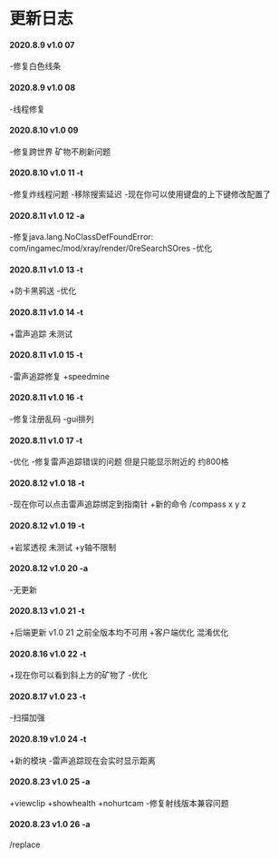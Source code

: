 # 更新日志

#### 2020.8.9 v1.0 07

-修复白色线条

#### 2020.8.9 v1.0 08

-线程修复

#### 2020.8.10 v1.0 09

-修复跨世界 矿物不刷新问题

#### 2020.8.10 v1.0 11 -t

-修复炸线程问题
-移除搜索延迟
-现在你可以使用键盘的上下键修改配置了

#### 2020.8.11 v1.0 12 -a

-修复java.lang.NoClassDefFoundError: com/ingamec/mod/xray/render/0reSearchSOres
-优化

#### 2020.8.11 v1.0 13 -t

+防卡黑鸦送
-优化

#### 2020.8.11 v1.0 14 -t

+雷声追踪 未测试

#### 2020.8.11 v1.0 15 -t

-雷声追踪修复
+speedmine

#### 2020.8.11 v1.0 16 -t

-修复注册乱码
-gui排列

#### 2020.8.11 v1.0 17 -t

-优化
-修复雷声追踪错误的问题 但是只能显示附近的 约800格

#### 2020.8.12 v1.0 18 -t

-现在你可以点击雷声追踪绑定到指南针
+新的命令 /compass x y z

#### 2020.8.12 v1.0 19 -t

+岩浆透视 未测试
+y轴不限制

#### 2020.8.12 v1.0 20 -a

-无更新

#### 2020.8.13 v1.0 21 -t

+后端更新 v1.0 21 之前全版本均不可用
+客户端优化 混淆优化

#### 2020.8.16 v1.0 22 -t

+现在你可以看到斜上方的矿物了
-优化

#### 2020.8.17 v1.0 23 -t

-扫描加强

#### 2020.8.19 v1.0 24 -t

+新的模块
-雷声追踪现在会实时显示距离

#### 2020.8.23 v1.0 25 -a

+viewclip
+showhealth
+nohurtcam
-修复射线版本兼容问题


#### 2020.8.23 v1.0 26 -a

/replace
